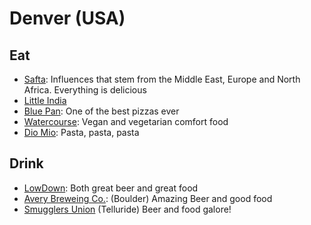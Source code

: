 # Denver (USA)

## Eat
- [Safta](https://www.eatwithsafta.com/): Influences that stem from the Middle East, Europe and North Africa. Everything is delicious
- [Little India](https://www.littleindiaofdenver.com)
- [Blue Pan](https://bluepandenver.com): One of the best pizzas ever
- [Watercourse](https://www.watercoursefoods.com): Vegan and vegetarian comfort food
- [Dio Mio](https://www.diomiopasta.com): Pasta, pasta, pasta

## Drink
- [LowDown](http://www.lowdownbrewery.com): Both great beer and great food
- [Avery Breweing Co.](https://www.averybrewing.com): (Boulder) Amazing Beer and good food
- [Smugglers Union](https://www.smugglerunion.com) (Telluride) Beer and food galore!
